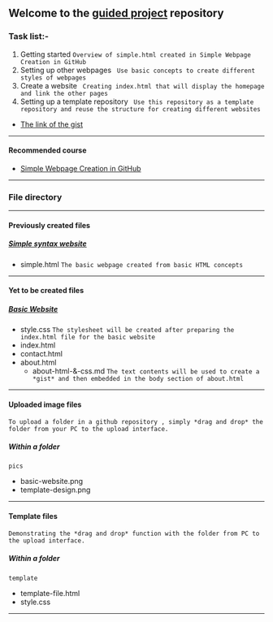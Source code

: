 ## Welcome to the [guided project](https://coursera.org/projects/web-page-creation-by-editing-a-template-in-github-l78gz) repository

### Task list:-

1. Getting started ` Overview of simple.html created in Simple Webpage Creation in GitHub `
2. Setting up other webpages ` Use basic concepts to create different styles of webpages`
3. Create a website ` Creating index.html that will display the homepage and link the other pages`
4. Setting up a template repository ` Use this repository as a template repository and reuse the structure for creating different websites`

- [The link of the gist](https://gist.github.com/MehaRima/9b00f3079f64717a1fda59b94ec7f537)
--------------------

#### Recommended course
- [Simple Webpage Creation in GitHub](https://coursera.org/projects/simple-web-page-creation-in-github)
--------------------

### File directory
--------------------

#### Previously created files
##### [Simple syntax website](https://sahelibasu23.github.io/basic-website/simple.html)
- simple.html
`
The basic webpage created from basic HTML concepts
`
--------------------
#### Yet to be created files
##### [Basic Website](https://sahelibasu23.github.io/basic-website/)
- style.css
`
The stylesheet will be created after preparing the index.html file for the basic website 
`
- index.html
- contact.html
- about.html
  - about-html-&-css.md `The text contents will be used to create a *gist* and then embedded in the body section of about.html`
--------------------
#### Uploaded image files
`
To upload a folder in a github repository , simply *drag and drop* the folder from your PC to the upload interface.
`
##### Within a folder
`
pics
`
- basic-website.png
- template-design.png
---------------------
#### Template files
`
Demonstrating the *drag and drop* function with the folder from PC to the upload interface.
`
##### Within a folder
`
template
`
- template-file.html
- style.css

--------------------
